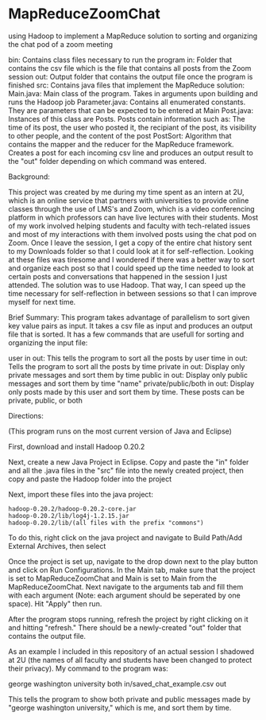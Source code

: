 # MapReduceZoomChat
using Hadoop to implement a MapReduce solution to sorting and organizing the chat pod of a zoom meeting



bin: Contains class files necessary to run the program
in: Folder that contains the csv file which is the file that contains all posts from the Zoom session
out: Output folder that contains the output file once the program is finished
src: Contains java files that implement the MapReduce solution:
    Main.java: Main class of the program. Takes in arguments upon building and runs the Hadoop job
    Parameter.java: Contains all enumerated constants. They are parameters that can be expected to be entered at Main
    Post.java: Instances of this class are Posts. Posts contain information such as:
        The time of its post, the user who posted it, the recipiant of the post, its visibility to other people, and the content of the post
    PostSort: Algorithm that contains the mapper and the reducer for the MapReduce framework. Creates a post for each incoming csv line
        and produces an output result to the "out" folder depending on which command was entered.
        
       
Background: 

This project was created by me during my time spent as an intern at 2U, which is an online service that partners with universities
to provide online classes through the use of LMS's and Zoom, which is a video conferencing platform in which professors can have live lectures with
their students. Most of my work involved helping students and faculty with tech-related issues and most of my interactions with them involved posts
using the chat pod on Zoom. Once I leave the session, I get a copy of the entire chat history sent to my Downloads folder so that I could look at it
for self-reflection. Looking at these files was tiresome and I wondered if there was a better way to sort and organize each post so that I
could speed up the time needed to look at certain posts and conversations that happened in the session I just attended. The solution was to
use Hadoop. That way, I can speed up the time necessary for self-reflection in between sessions so that I can improve myself for next time.

Brief Summary:
This program takes advantage of parallelism to sort given key value pairs as input. It takes a csv file as input and produces an output file that
is sorted. It has a few commands that are usefull for sorting and organizing the input file:

user in out: This tells the program to sort all the posts by user
time in out: Tells the program to sort all the posts by time
private in out: Display only private messages and sort them by time
public in out: Display only public messages and sort them by time
"name" private/public/both in out: Display only posts made by this user and sort them by time. These posts can be private, public, or both

Directions:

(This program runs on the most current version of Java and Eclipse)

First, download and install Hadoop 0.20.2

Next, create a new Java Project in Eclipse. Copy and paste the "in" folder and all the .java files in the "src" file into the newly created project,
then copy and paste the Hadoop folder into the project

Next, import these files into the java project:

    hadoop-0.20.2/hadoop-0.20.2-core.jar
    hadoop-0.20.2/lib/log4j-1.2.15.jar
    hadoop-0.20.2/lib/(all files with the prefix "commons")
    
To do this, right click on the java project and navigate to Build Path/Add External Archives, then select

Once the project is set up, navigate to the drop down next to the play button and click on Run Configurations.
In the Main tab, make sure that the project is set to MapReduceZoomChat and Main is set to Main from the MapReduceZoomChat.
Next navigate to the arguments tab and fill them with each argument (Note: each argument should be seperated by one space).
Hit "Apply" then run.

After the program stops running, refresh the project by right clicking on it and hitting "refresh." There should be a newly-created "out"
folder that contains the output file.

As an example I included in this repository of an actual session I shadowed at 2U (the names of all faculty and students have been changed to protect their privacy).
My command to the program was:

george washington university both in/saved_chat_example.csv out

This tells the program to show both private and public messages made by "george washington university," which is me, and sort them by time.





